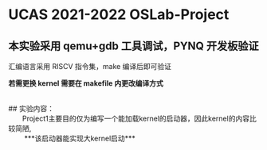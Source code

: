 # UCAS 2021-2022 OSLab-Project

## 本实验采用 qemu+gdb 工具调试，PYNQ 开发板验证

汇编语言采用 RISCV 指令集，make 编译后即可验证

**若需更换 kernel 需要在 makefile 内更改编译方式**

<br>
 ## 实验内容：
<br>&emsp;&emsp;Project1主要目的仅为编写一个能加载kernel的启动器，因此kernel的内容比较简陋,<br>     
&emsp;&emsp; ***该启动器能实现大kernel启动***

